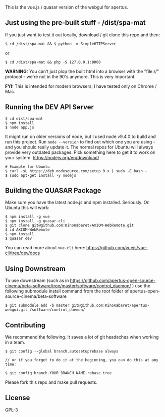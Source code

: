 This is the vue.js / quasar version of the webgui for apertus. 

## Just using the pre-built stuff - /dist/spa-mat

If you just want to test it out locally, download / git clone this repo and then:

```
$ cd /dist/spa-mat && $ python -m SimpleHTTPServer
```
or
```
$ cd /dist/spa-mat && php -S 127.0.0.1:8000
```

**WARNING:** You can't just plop the built html into a browser with the "file://" protocol - we're not in the 90's anymore. This is very important.

**FYI:** This is intended for modern browsers, I have tested only on Chrome / Mac.

## Running the DEV API Server

``` 
$ cd dist/spa-mat
$ npm install 
$ node app.js
```

It might run on older versions of node, but I used node v9.4.0 to build and run this project. Run `node --version` to find out which one you are using - and you should really update it. The normal repos for Ubuntu will always provide very outdated packages. Pick something here to get it to work on your system: https://nodejs.org/en/download/

```
# Example for Ubuntu
$ curl -sL https://deb.nodesource.com/setup_9.x | sudo -E bash -
$ sudo apt-get install -y nodejs
```

## Building the QUASAR Package

Make sure you have the latest node.js and npm installed. Seriously.  On Ubuntu this will work:

```
$ npm install -g vue
$ npm install -g quasar-cli
$ git clone git@github.com:KinoKabaret/AXIOM-WebRemote.git
$ cd AXIOM-WebRemote
$ npm install
$ quasar dev
```

You can read more about `vue-cli` here: https://github.com/vuejs/vue-cli/tree/dev/docs

## Using Downstream

To use downstream (such as in https://github.com/apertus-open-source-cinema/beta-software/tree/master/software/control_daemon/ ) use the following submodule install command from the root folder of apertus-open-source-cinema/beta-software

```
$ git submodule add -b master git@github.com:KinoKabaret/apertus-webgui.git /software/control_daemon/

```

## Contributing

We recommend the following. It saves a lot of git headaches when working in a team.

```
$ git config --global branch.autosetuprebase always

// or if you forget to do it at the beginning, you can do this at any time: 

$ git config branch.YOUR_BRANCH_NAME.rebase true

```

Please fork this repo and make pull requests.

## License
GPL-3
